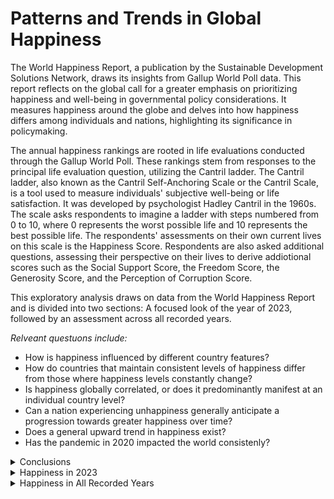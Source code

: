# Patterns and Trends in Global Happiness

The World Happiness Report, a publication by the Sustainable Development Solutions Network, draws its insights from Gallup World Poll data. This report reflects on the global call for a greater emphasis on prioritizing happiness and well-being in governmental policy considerations. It measures happiness around the globe and delves into how happiness differs among individuals and nations, highlighting its significance in policymaking.

The annual happiness rankings are rooted in life evaluations conducted through the Gallup World Poll. These rankings stem from responses to the principal life evaluation question, utilizing the Cantril ladder. The Cantril ladder, also known as the Cantril Self-Anchoring Scale or the Cantril Scale, is a tool used to measure individuals' subjective well-being or life satisfaction. It was developed by psychologist Hadley Cantril in the 1960s. The scale asks respondents to imagine a ladder with steps numbered from 0 to 10, where 0 represents the worst possible life and 10 represents the best possible life. The respondents' assessments on their own current lives on this scale is the Happiness Score. Respondents are also asked additional questions, assessing their perspective on their lives to derive addiotional scores such as the Social Support Score, the Freedom Score, the Generosity Score, and the Perception of Corruption Score.

This exploratory analysis draws on data from the World Happiness Report and is divided into two sections: A focused look of the year of 2023, followed by an assessment across all recorded years.

*Relveant questuons include:*

+ How is happiness influenced by different country features?
+ How do countries that maintain consistent levels of happiness differ from those where happiness levels constantly change?
+ Is happiness globally correlated, or does it predominantly manifest at an individual country level?
+ Can a nation experiencing unhappiness generally anticipate a progression towards greater happiness over time?
+ Does a general upward trend in happiness exist?
+ Has the pandemic in 2020 impacted the world consistenly?

<details>
   
<summary>Conclusions</summary>

## How is happiness influenced by different country features?

In analyzing correlations across all recorded years, it is evident that Log GDP per Capita, Life Expectancy, and Social Support exhibit the strongest positive associations with Happiness Score. Freedom also shows a positive correlation, albeit to a lesser degree. Generosity demonstrates a slight positive relationship, while Perception of Corruption displays a modest yet noteworthy negative correlation. These findings are supported by the heatmap displayed in [Visual 21](#visual_21) 


## How do countries that maintain consistent levels of happiness differ from those where happiness is constantly changing?

## Is there a global correlation in happiness, or is happiness primarily manifested at an individual countriy level?
## Can a nation experiencing low happiness generally anticipate a progression towards higher happiness over time?
## Does a general trend in happiness exist?
## How has COVID-19 affected happiness?

</details>

<details>
   
<summary>Happiness in 2023</summary>

### Exploring Happiness 2023
A scale is established, a happiness score surpassing 6 signifies a state of happiness, while a score below 4.5 indicates unhappiness, with scores falling in-between being categorized as moderate or indifferent.

<img src="https://raw.githubusercontent.com/occampos/Patterns_In_Happiness/main/Visuals/happiness_scale.png">

The majority of countries reported a state of happiness (40.1%) or moderateness (39.4%) totaling (79.5%) as displayed in Visual 1. Conversely, a minority of the world (28 countries or 20.4%) reported unhappiness. Overall, the global trend for 2023 indicates a prevalence of moderate to higher happiness levels. Visual 2 illustrates that the majority of countries had happiness score averages ranging between 5 and 6 in 2023.

<table>
<tr><th><img src="https://raw.githubusercontent.com/occampos/Patterns_In_Happiness/main/Visuals/data_2023/data_2023_16.png" width="390" height="370"> </th><th><img src="https://raw.githubusercontent.com/occampos/Patterns_In_Happiness/main/Visuals/data_2023/data_2023_03.png"  width="411" height="370"></th></tr>
<tr><td>
   
*Visual 1; Number of countries by signal in 2023*
</td><td>
   
*Visual 2; Distriutiuon of happiness scores by number of countries in 2023* 
</td></tr> 
</table>

<p>&nbsp;</p>

Visual 3 exhibits the countries reporting the highest and lowest happiness scores in 2023. The disparity between these two groups is substantial, with the highest scores exceeding double the lowest scores in the most extreme instance. Notably, the nations attaining the highest happiness scores are predominantly located in the European region, whereas those registering the lowest scores are primarily situated in the African region. Visual 3 highlights that the disparity is hinted to be regional.

| <img src="https://raw.githubusercontent.com/occampos/Patterns_In_Happiness/main/Visuals/data_2023/data_2023_02.png"  width="700" height="500"> | 
|:--:| 
| *Visual 3; Countries witht he highest and lowest happiness scores in 2023* | 

<p>&nbsp;</p>

Visual 4 depicts North America as having the highest average happiness score, while Africa demonstrates the lowest average happiness score. Remarkably, regions with lower average happiness scores, compared to other regions, exhibit greater variability among individual countries. For instance, the Middle East stands out with the highest variety, showcasing countries with both low and high happiness scores. 

| <img src="https://raw.githubusercontent.com/occampos/Patterns_In_Happiness/main/Visuals/data_2023/data_2023_04.png"  width="600" height="450"> | 
|:--:| 
| *Visual 4; Happiness scores by region in 2023* | 

<p>&nbsp;</p>

Visuals 5 and 6 present the distribution of countries based on their happiness scores. Despite North America showing a high average happiness score, it only represents one country. Europe and Africa stand out in these visuals due to their higher representation. Europe hosts the most countries with higher happiness scores, while Africa contains the most countries with lower happiness scores. Visuals 5 and 6 also highlight that despite having higher or lowert scores on average each region still shows a level of diversity among scores.

<table>
<tr><th><img src="https://raw.githubusercontent.com/occampos/Patterns_In_Happiness/main/Visuals/data_2023/data_2023_05.png"  width="570" height="380"> </th><th><img src="https://raw.githubusercontent.com/occampos/Patterns_In_Happiness/main/Visuals/data_2023/data_2023_06.png"  width="570" height="380"></th></tr>
<tr><td>
   
*Visual 5; Distribution of happiness scores by region in 2023*
</td><td>
   
*Visual 6; Country feature correlations in 2023*
</td></tr> 
</table>

<p>&nbsp;</p>

Visual 7 utilizes a heatmap to demonstrate the correlation coefficients between country features in 2023. Darker shades of blue indicate stronger positive correlations, darker shades of red imply stronger negative correlations and whiter shades imply weaker correlations. Notably, variables intersecting with the Happiness score, GDP, Social support, Life expectancy, and Freedom, exhibit significantly darker shades of blue on the heatmap. This suggests a strong positive correlation among these factors, indicating they are likely to increase together. Generosity appears closer to 0, suggesting it may not have a substantial impact on other country features. Conversely, Perception of corruption is depicted as negatively correlated, supporting the notion that reduced corruption tends to correlate with higher happiness.

| <img src="https://raw.githubusercontent.com/occampos/Patterns_In_Happiness/main/Visuals/data_2023/data_2023_07.png"  width="700" height="580"> | 
|:--:| 
| *Visual 7; Country feature correlation coefficient heatmap in 2023* | 

<p>&nbsp;</p>

Visual 9 compiles all positive correlation coefficients, showing which pairs strongly correlate with one another. In Visual 8, correlation coeffcients against happiness scores are ranked from highest to lowest. Notably, Social support exhibits the highest correlation by a considerable margin, standing at 0.83, followed by GDP at 0.78 and Life expectancy at 0.73. Although still significant, Freedom shows the least correlation among the strongly associated group at 0.66. Perception of corruption is negatively correlated but not significantly so, lying below -0.50 at -0.47.

<table>
<tr><th><img src="https://raw.githubusercontent.com/occampos/Patterns_In_Happiness/main/Visuals/data_2023/data_2023_17.png"  width="300" height="200"> </th><th><img src="https://raw.githubusercontent.com/occampos/Patterns_In_Happiness/main/Visuals/data_2023/data_2023_18.png"  width="340" height="240"></th></tr>
<tr><td>
   
*Visual 8; Country featrues correlated to happiness in 2023*
</td><td>
   
*Visual 9; Country featrues with a positive correlation coefficients in 2023*
</td></tr> 
</table>

<p>&nbsp;</p>

Visuals 10 through 15 all depict scatterplots of country features to happiness score by region in 2023. The line of best fit is included to better illustrate correlation strength which can be conveyed by how well data points fit along the line of best fit. Social support, GDP, life expectancy, and freedom all show data points that fit fairly tightly along the line of best fit with a positive slope, indicating a strong positive correlation to happiness score. Social support fits the tightest, while freedom is the most loose, which is supported by their correlation coefficients of 0.83 and 0.66 respectively. Generosity displays very loosely fitting data points, supporting a lack of correlation. Perception of corruption is the only country feature depicting a negative slope, while still falling well along the line of best fit, supporting a strong negative correlation. The scatterplot also depicts that Europe and Africa dominate world happiness, followed by Asia and Latin America. This is due to the number of countries in each region.

| <img src="https://raw.githubusercontent.com/occampos/Patterns_In_Happiness/main/Visuals/data_2023/data_2023_08.png"  width="595" height="493"> | 
|:--:| 
| *Visual 10; Happiness score and Social support plotted by country in 2023, <br> illustrating a siginificant positive correaltion of 0.83* | 

| <img src="https://raw.githubusercontent.com/occampos/Patterns_In_Happiness/main/Visuals/data_2023/data_2023_09.png"  width="595" height="493"> | 
|:--:| 
| *Visual 11; Happiness score and GDP plotted by country in 2023, <br> illustrating a positive siginificant correaltion of 0.78* | 

| <img src="https://raw.githubusercontent.com/occampos/Patterns_In_Happiness/main/Visuals/data_2023/data_2023_10.png"  width="595" height="493"> | 
|:--:| 
| *Visual 12; Happiness score and Life expectancy plotted by country in 2023, <br> illustrating a siginificant positive correaltion of 0.73* | 

| <img src="https://raw.githubusercontent.com/occampos/Patterns_In_Happiness/main/Visuals/data_2023/data_2023_11.png"  width="595" height="493"> | 
|:--:| 
| *Visual 13; Happiness score and Freedom plotted by country in 2023, <br> illustrating a positive siginificant correaltion of 0.66* | 

| <img src="https://raw.githubusercontent.com/occampos/Patterns_In_Happiness/main/Visuals/data_2023/data_2023_12.png"  width="595" height="493"> | 
|:--:| 
| *Visual 14; Happiness score and Generosity plotted by country in 2023, <br> illustrating a lack of correlation at 0.04* | 

| <img src="https://raw.githubusercontent.com/occampos/Patterns_In_Happiness/main/Visuals/data_2023/data_2023_13.png"  width="595" height="493"> | 
|:--:| 
| *Visual 15; Happiness score and Perception of Corruption plotted by country in 2023, <br> illustrating a negative correaltion of -0.47* | 

</details>

<details>

<summary>Happiness in All Recorded Years</summary>

### Exploring Happiness in All Recorded Years

The World Happiness Report covers data from 2005 to 2023, encompassing a total of 18 years. Visual 16 showcases the frequency of reports over time, with each report representing an individual country. The number of reports saw a gradual increase from 2006, reaching an average of 142.33 reports between 2011 and 2019. However, a substantial drop occurred during 2020, 2021, and 2022, followed by a resurgence of reports in 2023. This decline is possibly attributed to countries focusing on global instability during the COVID-19 pandemic, gradually resuming report submissions in 2023.

| <img src="https://github.com/occampos/Patterns_In_Happiness/blob/main/Visuals/data_all_years/data_all_years_01.png"  width="700" height="550"> | 
|:--:| 
| *Visual 16; Countries reported over time* | 

<p>&nbsp;</p>

A total of 165 countries are represented across the 18-year period. In Visual 17 and 18, the number of reports by the number of countries is detailed. The visualization indicates that the majority of countries have consistently reported every year for the entire span of 18 years, with most nations contributing data for at least 15 years.

<table>
<tr><th><img src="https://raw.githubusercontent.com/occampos/Patterns_In_Happiness/main/Visuals/data_all_years/data_all_years_03.png" width="595" height="493"> </th><th><img src="https://raw.githubusercontent.com/occampos/Patterns_In_Happiness/main/Visuals/data_all_years/data_all_years_02.png" width="200" height="500"> </th></tr>
<tr><td>
   
*Visual 17; Number of reports by the number of countries*
</td><td>
   
*Visual 18; Table of number of reports by the number of countries*
</td></tr> 
</table>

<p>&nbsp;</p>

Visual 19 shows that until 2019, there had been a general upward trend in the overall happiness of recorded countries worldwide. However, the onset of the COVID pandemic in the year 2020 can be said to have significantly impacted global happiness levels, leading to a notable decline in global happiness. According to the data provided, an indiciation on a rebound in happines after the decline has yet to be observed. 

| <img src="https://raw.githubusercontent.com/occampos/Patterns_In_Happiness/main/Visuals/data_all_years/data_all_years_04.png" width="800" height="600"> | 
|:--:| 
| *Visual 19; Global happiness over time* | 

<p>&nbsp;</p>

The global trend of happiness differs greatly from regional trends. Visual 20 highlights this difference by plotting happiness over time by region. North America contains the fewest countries but maintains the highest average happiness score, while Africa retained the lowest average happiness score. Interestingly, in 2020, certain regions reacted differently to the COVID pandemic compared to the global trend, which experienced a significant decline in happiness scores. Europe had an insignificant shift in happiness during this time, while Latin/South America actually had an increase. In 2020, Latin/South America experienced an increase in average happiness scores despite other regions experiencing a stark decline.

| <img src="https://raw.githubusercontent.com/occampos/Patterns_In_Happiness/main/Visuals/data_all_years/data_all_years_05.png" width="800" height="600"> | 
|:--:| 
| *Visual 20; Happiness over time by region* | 

<p>&nbsp;</p>

### How is happiness influenced by different country features?

The country feature correlation matrix for all recorded years, depicted by Visual 21, looks very similar to the correlation matrix in 2023 (Visual 7). The same country features (GDP, social support, life expectancy and freedom) are shown to be correlated with happiness. Similarly to 2023, generosity has a slight correlation, while perception of corruption has a notable negative correlation. However by plotting each country feature against happiness additional insights and trends are observed.

<a id="visual_21"></a>
| <img src="https://raw.githubusercontent.com/occampos/Patterns_In_Happiness/main/Visuals/data_all_years/data_all_years_06.png" width="700" height="580"> | 
|:--:| 
| *Visual 21; Country feature correlation heatmap in all recorded years* | 

<p>&nbsp;</p>

Visuals 22 through 26 are scatterplots of country features correlated to happiness by region for all recorded years. Similarly to 2023, social support, GDP, life expectancy, and freedom all indicate a positive correlation to the happiness score. However, GDP has barely surpassed social support as the most correlated with coefficients at 0.78 and 0.73 respectively. GDP's data points fit the line of best fit the tightest, hence a stronger correlation. Generosity is shown to have a very loose fit, supporting a lack of correlation to happiness, and Perception of Corruption shows a negative correlation.

| <img src="https://github.com/occampos/Patterns_In_Happiness/blob/main/Visuals/data_all_years/data_all_years_08.png" width="700" height="600"> | 
|:--:| 
| *Visual 22; Happiness score and GDP plotted by country for all recorded years, <br> illustrating a positive siginificant correaltion of 0.78* | 

| <img src="https://raw.githubusercontent.com/occampos/Patterns_In_Happiness/main/Visuals/data_all_years/data_all_years_07.png" width="700" height="600"> | 
|:--:| 
| *Visual 23; Happiness score and Social support plotted by country for all recorded years, <br> illustrating a siginificant positive correaltion of 0.73* | 

| <img src="https://raw.githubusercontent.com/occampos/Patterns_In_Happiness/main/Visuals/data_all_years/data_all_years_09.png" width="700" height="600"> | 
|:--:| 
| *Visual 24; Happiness score and Life expectancy plotted by country for all recorded years, <br> illustrating a siginificant positive correaltion of 0.68* | 

| <img src="https://raw.githubusercontent.com/occampos/Patterns_In_Happiness/main/Visuals/data_all_years/data_all_years_10.png" width="700" height="600"> | 
|:--:| 
| *Visual 24; Happiness score and Freedom plotted by country for all recorded years, <br> illustrating a positive siginificant correaltion of 0.54* | 

<p>&nbsp;</p>

Interestingly, a distinct U shaped pattern can be seen in the plot for Generosity against Happiness Score. This supports that Generosity has less value to happiness when happiness is growing or at an average and more value to happiness when happiness is at it's or at it's highest.

| <img src="https://raw.githubusercontent.com/occampos/Patterns_In_Happiness/main/Visuals/data_all_years/data_all_years_11.png" width="700" height="600"> | 
|:--:| 
| *Visual 25*; Happiness score and Generosity plotted by country for all recorded years, <br> illustrating a lack of correlation at 0.17 | 

<p>&nbsp;</p>

Additionally, a steep drop-off of Perception of Corruption is observed after around a Happiness Score of 6.5. This supports that for a country to have the greatest likelihood of achieving the highest happiness levels, the country's Perception of Corruption should fall. However, this also shows that Perception of Corruption isn't valued as much comparatively until a certain level of happiness is achieved.

| <img src="https://raw.githubusercontent.com/occampos/Patterns_In_Happiness/main/Visuals/data_all_years/data_all_years_12.png" width="700" height="600"> | 
|:--:| 
| *Visual 26; Happiness score and Perception of Corruption plotted by country for all recorded years, <br> illustrating a negative correaltion of -0.43* | 

<p>&nbsp;</p>

### How do countries that maintain consistent levels of happiness differ from those where happiness levels constantly change?

Variance describes the spread of a set of values in a dataset. It quantifies how far numbers in a dataset are from the mean and provides insight into the degree to which data points differ from one another. To help understand what drives an increase in happiness in a country, I divided the nations into two groups: those with the highest variance (indicating unstable happiness) and those with the lowest variance (indicating stable happiness). Visual 27 compares the Happiness Score of those groups with the global average over time. It can be seen that countries with the most variance have a lower average happiness than both the global average and countries with the least variance. This supports that as a country reaches a certain level of happiness it is likely to maintain that happiness.

| <img src="https://raw.githubusercontent.com/occampos/Patterns_In_Happiness/main/Visuals/data_all_years/data_all_years_13.png" width="800" height="600"> | 
|:--:| 
| *Visual 27; Average happiness in countries with highest variance and lowest variance* | 

<p>&nbsp;</p>

Visual 28 and 29 illustrate correlations between features for the highest variance and lowest variance countries through heatmaps. Happiness Score, GDP, Social Support, and Life Expectancy remain positively correlated to one another in both of the two groups, albeit the lowest variance countries have a noticeably weaker correlation in general. <br> 
Notably, Generosity is negatively correlated to GDP and Social Support when variance is high, while there is little correlation when variance is low. This hints that Generosity is impactful only when countries are experiencing instability in happiness (when happines is likely to be lower). <br> 
Freedom shifts from being positively correlated to most features in low variation countries to a much weaker correlation in high variance countries. This supports that Freedom plays a less impactful role in happiness when countries have variable happiness (when happines is likely to be lower). <br> 
Similarly, Perception of Corruption also experiences a shift from strong correlation (negative) to a much weaker correlation in countries with variable happiness.

| <img src="https://github.com/occampos/Patterns_In_Happiness/blob/main/Visuals/data_all_years/data_all_years_14.png" width="700" height="580"> | 
|:--:| 
| *Visual 28; Country feature correlation heatmap for countries with lowest varaince in happiness* | 

| <img src="https://github.com/occampos/Patterns_In_Happiness/blob/main/Visuals/data_all_years/data_all_years_15.png" width="700" height="580"> | 
|:--:| 
| *Visual 29; Country feature correlation heatmap for countries with highest varaince in happiness* | 

<p>&nbsp;</p>

Visual 30 higlights the difference between correlation in happiness between the two groups. Interestingly, Perception of Corruption has the greatest difference in correlation at a change of 0.58. This supports the idea that corruption has a smaller impact on happiness in countries that do not have stable happiness, and once a country reaches a certain level of happiness and thus less problems are immediately present, then corruption has a larger effect on happiness. The same can be said for Freedom and GDP, to a less significant extent, at differences of 0.35 and 0.26 respectively. Social Support, Generosity, and Life Expectancy show insignificant differences in correlation between the two groups. <br>
Visuals 28, 29, and 30 suggest that in countries where variance in happiness is high, and thus a combination of problems exists, Freedom and Corruption are not prioritized, while Generosity is immediately noticed. In contrast, in countries where variance in happiness is low and fewer problems are present in every day life, Generosity has less of a noticeable impact, and attention can be focused on Freedom and Corruption on a larger scale.

| <img src="https://raw.githubusercontent.com/occampos/Patterns_In_Happiness/main/Visuals/data_all_years/data_all_years_16.png" width="546" height="215"> | 
|:--:| 
| *Visual 30; Country feature correlation heatmap for countries with highest varaince in happiness* | 

<p>&nbsp;</p>

### Is happiness globally correlated, or does it predominantly manifest at an individual country level?

Can a country's happiness be traced to wider global happiness trends, or does it predominantly hinge on the unique circumstances within that country? Visual 31 illustrates the Happiness Score over time for individual countries (black) contrasted with the global average (yellow). Initially, there seem to be no discernible patterns, giving the appearance of a disorganized jumble. Based on this visual, one might assume that a country's happiness is disconnected from the global average.

| <img src="https://raw.githubusercontent.com/occampos/Patterns_In_Happiness/main/Visuals/data_all_years/data_all_years_18.png" width="800" height="600">> | 
|:--:| 
| *Visual 31; Happiness over time by country compared to the global average shown in yellow* | 

<p>&nbsp;</p>

By examining correlation from a different perspective, a new pattern emerges. Visual 32 arranges the correlation from the most positive to the most negative, whereas Visual 33 organizes the absolute correlation from the highest to the lowest. Despite countries' diversity in correlation, it's clearly seen in Visual 32 that, on average, correlations tend to be mostly positive. Visual 33 emphasizes the prevalence of correlation, whether negative or positive. The number of countries with an absolute correlation of less than 0.2 is substantially fewer compared to those exceeding 0.2. These observations support that individual countries are significantly influenced by global happiness trends.

| <img src="https://raw.githubusercontent.com/occampos/Patterns_In_Happiness/main/Visuals/data_all_years/data_all_years_19.png" width="847" height="600"> | 
|:--:| 
| *Visual 32; Individual country happiness correlation to global average happiness* | 

| <img src="https://raw.githubusercontent.com/occampos/Patterns_In_Happiness/main/Visuals/data_all_years/data_all_years_20.png" width="847" height="600"> | 
|:--:| 
| *Visual 33; Individual country happiness correlation to global average happiness* | 

<p>&nbsp;</p>

It's expected to see a correlation of some degree because the global average is composed of all recorded countries combined. However, the magnitude becomes evident in visual 34, which also accounts for variance. The mean absolute correlation stands at a level of 0.421, signifying a significant positive relationship. Moreover, the absolute correlation demonstrates minimal variance at 0.051, indicating that country correlations exhibit slight differences from each other. This further supports that countries are influenced by the global average consistently. Solely relying on correlation and not taking into account absolute value might lead to misinterpretation, as the correlation variance notably increases to 0.202, while the mean correlation decreases substantially to 0.168. Hence, this approach fails to present the complete picture.

| <img src="https://raw.githubusercontent.com/occampos/Patterns_In_Happiness/main/Visuals/data_all_years/data_all_years_21.png" width="248" height="238"> | 
|:--:| 
| *Visual 34; Individual country happiness correlation to global average happiness* | 

<p>&nbsp;</p>

### Can a nation experiencing unhappiness anticipate a progression towards greater happiness over time?

This question can be studied by focusing on patterns arising after a certain amount of years. Is an outcome commonplace after just two years? or does a prevalent pattern emerge after 15 years? <br>
Immediately the correlation coefficient between the difference in happiness and the difference in years is 0.052501, which is very weak positive relationship.
Visual 35 shows the difference in happiness score by the difference in years on a global scale. An interesting observation is that it is rare or difficult for a nation's happiness score to see significant change, whether the difference is 2 years or 17 years. The largest changes are around 3 units, while the average is much closer to 0 units, which is barely any change at all. This hints that happiness in a country is a very large-scale and complex problem that requires decades to affect. Initially a very small but consistent trend upward is seen globally. As the difference in years increases the differences in happiness also trends upward albeit very minimally. When the difference of years reaches 18 a significant spike downwards occurs. This can be interpreted as nations having a weak relationship between happiness and time and is overpowered by other factors or major events such as a pandemic.

| <img src="https://raw.githubusercontent.com/occampos/Patterns_In_Happiness/main/Visuals/data_all_years/data_all_years_22.png" width="800" height="600"> | 
|:--:| 
| *Visual 35; Global Average Difference in Happiness Score Over Time* | 

Visual 36 reveals a closer look at the difference in happiness score over time by highlighting regional patterns. South/Central America has the most notable increase, showing a difference in happiness over time that is much more significant than any other region. While the Middle East is shown to slowly regress lower, much more than any other region. A shared trait of almost all regions is that the most recent year shows a spike downward possibly due to the pandemic. This hints that the pandemic had a major impact on happiness in a nation so much so that it decreases happiness lower than over a decade prior. This again supports that there is a relationship between happiness and time but it is very weak and can be overtaken by more impactful variables.

| <img src="https://raw.githubusercontent.com/occampos/Patterns_In_Happiness/main/Visuals/data_all_years/data_all_years_23.png" width="800" height="600"> | 
|:--:| 
| *Visual 36; Average Difference in Happiness Score Over Time by Region* | 

</details>
